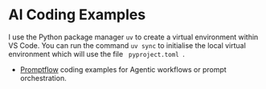 # AI Coding Examples
I use the Python package manager <code>uv</code> to create a virtual environment within VS Code. You can run the command <code>uv sync</code> to initialise the local virtual environment which will use the file <code> pyproject.toml </code>.
* [Promptflow](promptflow/README.md) coding examples for Agentic workflows or prompt orchestration.

